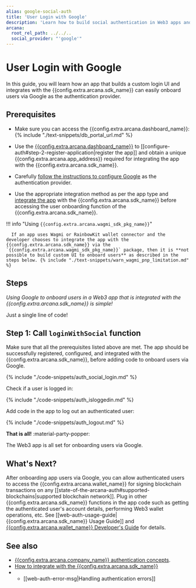 ```yaml
---
alias: google-social-auth
title: 'User Login with Google'
description: 'Learn how to build social authentication in Web3 apps and allow users to log in using Google.'
arcana:
  root_rel_path: ../../..
  social_provider: "'google'"
---
```


# User Login with Google

In this guide, you will learn how an app that builds a custom login UI and integrates with the {{config.extra.arcana.sdk_name}} can easily onboard users via Google as the authentication provider.

## Prerequisites

* Make sure you can access the  {{config.extra.arcana.dashboard_name}}: {% include "./text-snippets/db_portal_url.md" %}

* Use the [{{config.extra.arcana.dashboard_name}}]({{page.meta.arcana.root_rel_path}}/concepts/dashboard.md) to [[configure-auth#step-2-register-application|register the app]] and obtain a unique {{config.extra.arcana.app_address}} required for integrating the app with the {{config.extra.arcana.sdk_name}}.

* Carefully [follow the instructions to configure Google]({{page.meta.arcana.root_rel_path}}/howto/config_social/google_oauth.md) as the authentication provider.
  
* Use the appropriate integration method as per the app type and [integrate the app]({{page.meta.arcana.root_rel_path}}/howto/integrate_auth/index.md) with the {{config.extra.arcana.sdk_name}} before accessing the user onboarding function of the {{config.extra.arcana.sdk_name}}.

!!! info "Using `{{config.extra.arcana.wagmi_sdk_pkg_name}}`"

      If an app uses Wagmi or RainbowKit wallet connector and the developer chooses to integrate the app with the {{config.extra.arcana.sdk_name}} via the `{{config.extra.arcana.wagmi_sdk_pkg_name}}` package, then it is **not possible to build custom UI to onboard users** as described in the steps below. {% include "./text-snippets/warn_wagmi_pnp_limitation.md" %}
    
## Steps

*Using Google to onboard users in a Web3 app that is integrated with the {{config.extra.arcana.sdk_name}} is simple!*

Just a single line of code!

## Step 1: Call `loginWithSocial` function

Make sure that all the prerequisites listed above are met. The app should be successfully registered, configured, and integrated with the {{config.extra.arcana.sdk_name}}, before adding code to onboard users via Google.

{% include "./code-snippets/auth_social_login.md" %}

Check if a user is logged in:

{% include "./code-snippets/auth_isloggedin.md" %}

Add code in the app to log out an authenticated user:

{% include "./code-snippets/auth_logout.md" %}

**That is all!**  :material-party-popper:

The Web3 app is all set for onboarding users via Google. 

## What's Next?

After onboarding app users via Google, you can allow authenticated users to access the {{config.extra.arcana.wallet_name}} for signing blockchain transactions on any [[state-of-the-arcana-auth#supported-blockchains|supported blockchain network]]. Plug in other {{config.extra.arcana.sdk_name}} functions in the app code such as getting the authenticated user's account details, performing Web3 wallet operations, etc. See [[web-auth-usage-guide|{{config.extra.arcana.sdk_name}} Usage Guide]] and [{{config.extra.arcana.wallet_name}} Developer's Guide]({{page.meta.arcana.root_rel_path}}/howto/arcana_wallet/index.md) for details.

## See also

* [{{config.extra.arcana.company_name}} authentication concepts]({{page.meta.arcana.root_rel_path}}/concepts/authtype/arcanaauth.md).
* [How to integrate with the {{config.extra.arcana.sdk_name}}]({{page.meta.arcana.root_rel_path}}/howto/integrate_auth/index.md)
* * [[web-auth-error-msg|Handling authentication errors]]
